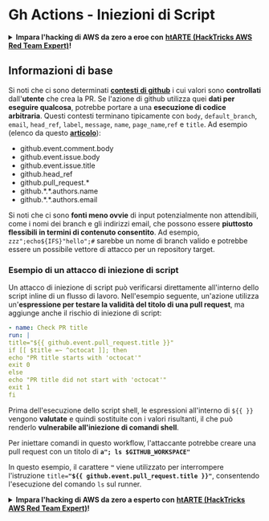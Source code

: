 # Gh Actions - Iniezioni di Script

<details>

<summary><strong>Impara l'hacking di AWS da zero a eroe con</strong> <a href="https://training.hacktricks.xyz/courses/arte"><strong>htARTE (HackTricks AWS Red Team Expert)</strong></a><strong>!</strong></summary>

Altri modi per supportare HackTricks:

* Se vuoi vedere la tua **azienda pubblicizzata in HackTricks** o **scaricare HackTricks in PDF** Controlla i [**PACCHETTI DI ABBONAMENTO**](https://github.com/sponsors/carlospolop)!
* Ottieni il [**merchandising ufficiale di PEASS & HackTricks**](https://peass.creator-spring.com)
* Scopri [**The PEASS Family**](https://opensea.io/collection/the-peass-family), la nostra collezione di [**NFT esclusivi**](https://opensea.io/collection/the-peass-family)
* **Unisciti al** 💬 [**gruppo Discord**](https://discord.gg/hRep4RUj7f) o al [**gruppo telegram**](https://t.me/peass) o **seguici** su **Twitter** 🐦 [**@hacktricks_live**](https://twitter.com/hacktricks_live)**.**
* **Condividi i tuoi trucchi di hacking inviando PR a** [**HackTricks**](https://github.com/carlospolop/hacktricks) e [**HackTricks Cloud**](https://github.com/carlospolop/hacktricks-cloud) github repos.

</details>

## Informazioni di base

Si noti che ci sono determinati [**contesti di github**](https://docs.github.com/en/actions/reference/context-and-expression-syntax-for-github-actions#github-context) i cui valori sono **controllati** dall'**utente** che crea la PR. Se l'azione di github utilizza quei **dati per eseguire qualcosa**, potrebbe portare a una **esecuzione di codice arbitraria**. Questi contesti terminano tipicamente con `body`, `default_branch`, `email`, `head_ref`, `label`, `message`, `name`, `page_name`,`ref` e `title`. Ad esempio (elenco da questo [**articolo**](https://medium.com/tinder/exploiting-github-actions-on-open-source-projects-5d93936d189f)):

* github.event.comment.body
* github.event.issue.body
* github.event.issue.title
* github.head\_ref
* github.pull\_request.\*
* github.\*.\*.authors.name
* github.\*.\*.authors.email

Si noti che ci sono **fonti meno ovvie** di input potenzialmente non attendibili, come i nomi dei branch e gli indirizzi email, che possono essere **piuttosto flessibili in termini di contenuto consentito**. Ad esempio, `zzz";echo${IFS}"hello";#` sarebbe un nome di branch valido e potrebbe essere un possibile vettore di attacco per un repository target.

### Esempio di un attacco di iniezione di script <a href="#example-of-a-script-injection-attack" id="example-of-a-script-injection-attack"></a>

Un attacco di iniezione di script può verificarsi direttamente all'interno dello script inline di un flusso di lavoro. Nell'esempio seguente, un'azione utilizza un'**espressione per testare la validità del titolo di una pull request**, ma aggiunge anche il rischio di iniezione di script:
```yaml
- name: Check PR title
run: |
title="${{ github.event.pull_request.title }}"
if [[ $title =~ ^octocat ]]; then
echo "PR title starts with 'octocat'"
exit 0
else
echo "PR title did not start with 'octocat'"
exit 1
fi
```
Prima dell'esecuzione dello script shell, le espressioni all'interno di `${{ }}` vengono **valutate** e quindi sostituite con i valori risultanti, il che può renderlo **vulnerabile all'iniezione di comandi shell**.

Per iniettare comandi in questo workflow, l'attaccante potrebbe creare una pull request con un titolo di **`a"; ls $GITHUB_WORKSPACE"`**

In questo esempio, il carattere **`"`** viene utilizzato per interrompere l'istruzione `title=`**`"${{ github.event.pull_request.title }}"`**, consentendo l'esecuzione del comando `ls` sul runner.

<details>

<summary><strong>Impara l'hacking di AWS da zero a esperto con</strong> <a href="https://training.hacktricks.xyz/courses/arte"><strong>htARTE (HackTricks AWS Red Team Expert)</strong></a><strong>!</strong></summary>

Altri modi per supportare HackTricks:

* Se vuoi vedere la tua **azienda pubblicizzata in HackTricks** o **scaricare HackTricks in PDF**, controlla i [**PACCHETTI DI ABBONAMENTO**](https://github.com/sponsors/carlospolop)!
* Ottieni il [**merchandising ufficiale di PEASS & HackTricks**](https://peass.creator-spring.com)
* Scopri [**The PEASS Family**](https://opensea.io/collection/the-peass-family), la nostra collezione di esclusive [**NFT**](https://opensea.io/collection/the-peass-family)
* **Unisciti al** 💬 [**gruppo Discord**](https://discord.gg/hRep4RUj7f) o al [**gruppo Telegram**](https://t.me/peass) o **seguici** su **Twitter** 🐦 [**@hacktricks_live**](https://twitter.com/hacktricks_live)**.**
* **Condividi i tuoi trucchi di hacking inviando PR ai repository github di** [**HackTricks**](https://github.com/carlospolop/hacktricks) e [**HackTricks Cloud**](https://github.com/carlospolop/hacktricks-cloud).

</details>
